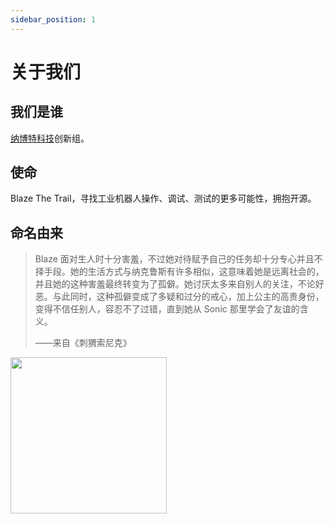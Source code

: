 ```yaml
---
sidebar_position: 1
---
```


# 关于我们

## 我们是谁

[纳博特科技](https://www.inexbot.com)创新组。

## 使命

Blaze The Trail，寻找工业机器人操作、调试、测试的更多可能性，拥抱开源。

## 命名由来

> Blaze 面对生人时十分害羞，不过她对待赋予自己的任务却十分专心并且不择手段。她的生活方式与纳克鲁斯有许多相似，这意味着她是远离社会的，并且她的这种害羞最终转变为了孤僻。她讨厌太多来自别人的关注，不论好恶。与此同时，这种孤僻变成了多疑和过分的戒心，加上公主的高贵身份，变得不信任别人，容忍不了过错，直到她从 Sonic 那里学会了友谊的含义。
>
> ——来自《刺猬索尼克》

<img src="/img/tsrblaze.png" width="250" align="left" />
